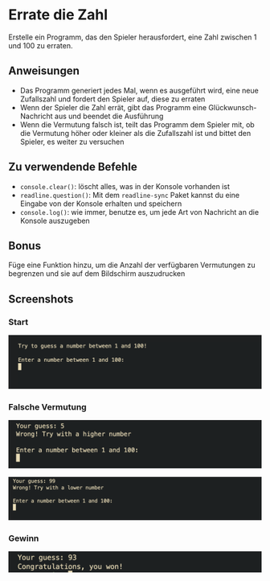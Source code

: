 # Errate die Zahl

Erstelle ein Programm, das den Spieler herausfordert, eine Zahl zwischen 1 und 100 zu erraten.

## Anweisungen

- Das Programm generiert jedes Mal, wenn es ausgeführt wird, eine neue Zufallszahl und fordert den Spieler auf, diese zu erraten
- Wenn der Spieler die Zahl errät, gibt das Programm eine Glückwunsch-Nachricht aus und beendet die Ausführung
- Wenn die Vermutung falsch ist, teilt das Programm dem Spieler mit, ob die Vermutung höher oder kleiner als die Zufallszahl ist und bittet den Spieler, es weiter zu versuchen

## Zu verwendende Befehle

- `console.clear()`: löscht alles, was in der Konsole vorhanden ist
- `readline.question()`: Mit dem `readline-sync` Paket kannst du eine Eingabe von der Konsole erhalten und speichern
- `console.log()`: wie immer, benutze es, um jede Art von Nachricht an die Konsole auszugeben

## Bonus

Füge eine Funktion hinzu, um die Anzahl der verfügbaren Vermutungen zu begrenzen und sie auf dem Bildschirm auszudrucken

## Screenshots

### Start
![](assets/start.png)

### Falsche Vermutung
![](assets/lower-guess.png)

![](assets/higher-guess.png)

### Gewinn

![](assets/correct-guess.png)